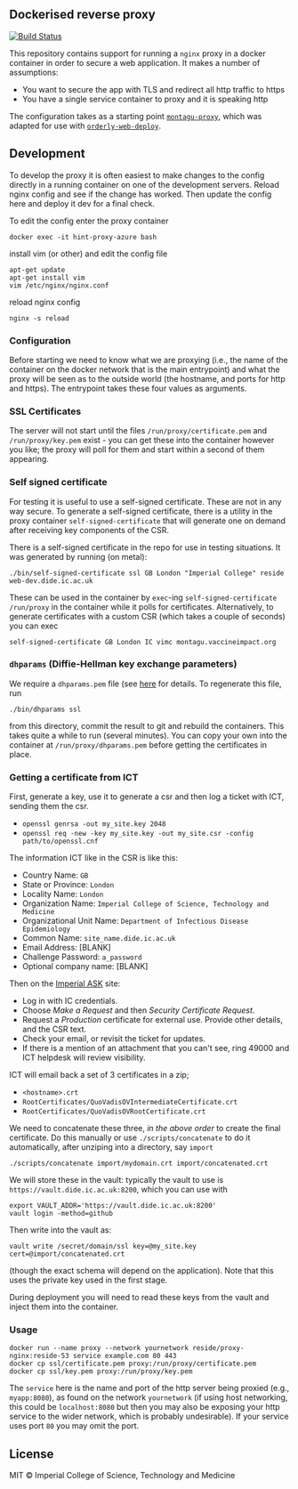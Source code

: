 ## Dockerised reverse proxy

[![Build Status](https://github.com/hivtools/nginx-proxy-azure/actions/workflows/docker/badge.svg)](https://github.com/hivtools/nginx-proxy-azure/actions/workflows/docker/badge.svg)

This repository contains support for running a `nginx` proxy in a docker container in order to secure a web application.  It makes a number of assumptions:

* You want to secure the app with TLS and redirect all http traffic to https
* You have a single service container to proxy and it is speaking http

The configuration takes as a starting point [`montagu-proxy`](https://github.com/vimc/montagu-proxy), which was adapted for use with [`orderly-web-deploy`](https://github.com/vimc/orderly-web-deploy).


## Development

To develop the proxy it is often easiest to make changes to the config directly in a running container on one of the development servers. Reload nginx config and see if the change has worked. Then update the config here and deploy it dev for a final check.

To edit the config enter the proxy container
```
docker exec -it hint-proxy-azure bash
```

install vim (or other) and edit the config file
```
apt-get update
apt-get install vim
vim /etc/nginx/nginx.conf
```

reload nginx config
```
nginx -s reload
```

### Configuration

Before starting we need to know what we are proxying (i.e., the name of the container on the docker network that is the main entrypoint) and what the proxy will be seen as to the outside world (the hostname, and ports for http and https).  The entrypoint takes these four values as arguments.

### SSL Certificates

The server will not start until the files `/run/proxy/certificate.pem` and `/run/proxy/key.pem` exist - you can get these into the container however you like; the proxy will poll for them and start within a second of them appearing.

### Self signed certificate

For testing it is useful to use a self-signed certificate.  These are not in any way secure.  To generate a self-signed certificate, there is a utility in the proxy container `self-signed-certificate` that will generate one on demand after receiving key components of the CSR.

There is a self-signed certificate in the repo for use in testing situations. It was generated by running (on metal):

```
./bin/self-signed-certificate ssl GB London "Imperial College" reside web-dev.dide.ic.ac.uk
```

These can be used in the container by `exec`-ing `self-signed-certificate /run/proxy` in the container while it polls for certificates.  Alternatively, to generate certificates with a custom CSR (which takes a couple of seconds) you can exec

```
self-signed-certificate GB London IC vimc montagu.vaccineimpact.org
```

### `dhparams` (Diffie-Hellman key exchange parameters)

We require a `dhparams.pem` file (see [here](https://security.stackexchange.com/questions/94390/whats-the-purpose-of-dh-parameters) for details.  To regenerate this file, run

```
./bin/dhparams ssl
```

from this directory, commit the result to git and rebuild the containers.  This takes quite a while to run (several minutes).  You can copy your own into the container at `/run/proxy/dhparams.pem` before getting the certificates in place.

### Getting a certificate from ICT

First, generate a key, use it to generate a csr and then log a ticket with ICT, sending them the csr.
  - `openssl genrsa -out my_site.key 2048`
  - `openssl req -new -key my_site.key -out my_site.csr -config path/to/openssl.cnf`

The information ICT like in the CSR is like this:
  - Country Name: `GB`
  - State or Province: `London`
  - Locality Name: `London`
  - Organization Name: `Imperial College of Science, Technology and Medicine`
  - Organizational Unit Name: `Department of Infectious Disease Epidemiology`
  - Common Name: `site_name.dide.ic.ac.uk`
  - Email Address: [BLANK]
  - Challenge Password: `a_password`
  - Optional company name: [BLANK]

Then on the [Imperial ASK](https://imperial.service-now.com/ask) site:
  - Log in with IC credentials.
  - Choose *Make a Request* and then *Security Certificate Request*.
  - Request a *Production* certificate for external use. Provide other details, and the CSR text.
  - Check your email, or revisit the ticket for updates.
  - If there is a mention of an attachment that you can't see, ring 49000 and ICT helpdesk will review visibility.

ICT will email back a set of 3 certificates in a zip;

  - `<hostname>.crt`
  - `RootCertificates/QuoVadisOVIntermediateCertificate.crt`
  - `RootCertificates/QuoVadisOVRootCertificate.crt`

We need to concatenate these three, *in the above order* to create the final certificate.  Do this manually or use `./scripts/concatenate` to do it automatically, after unziping into a directory, say `import`

```
./scripts/concatenate import/mydomain.crt import/concatenated.crt
```

We will store these in the vault: typically the vault to use is `https://vault.dide.ic.ac.uk:8200`, which you can use with

```
export VAULT_ADDR='https://vault.dide.ic.ac.uk:8200'
vault login -method=github
```

Then write into the vault as:

```
vault write /secret/domain/ssl key=@my_site.key cert=@import/concatenated.crt
```

(though the exact schema will depend on the application).  Note that this uses the private key used in the first stage.

During deployment you will need to read these keys from the vault and inject them into the container.

### Usage

```
docker run --name proxy --network yournetwork reside/proxy-nginx:reside-53 service example.com 80 443
docker cp ssl/certificate.pem proxy:/run/proxy/certificate.pem
docker cp ssl/key.pem proxy:/run/proxy/key.pem
```

The `service` here is the name and port of the http server being proxied (e.g., `myapp:8080`), as found on the network `yournetwork` (if using host networking, this could be `localhost:8080` but then you may also be exposing your http service to the wider network, which is probably undesirable).  If your service uses port `80` you may omit the port.

## License

MIT © Imperial College of Science, Technology and Medicine
